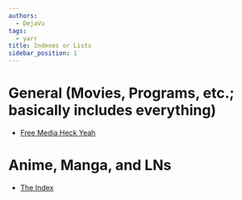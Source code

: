 ```yaml
---
authors:
  - DejaVu
tags:
  - yarr
title: Indexes or Lists
sidebar_position: 1
---
```


# General (Movies, Programs, etc.; basically includes everything)
- [Free Media Heck Yeah](https://fmhy.net/)
# Anime, Manga, and LNs
- [The Index](https://theindex.moe/)
